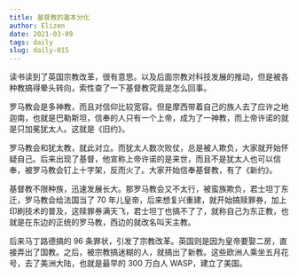 ```yaml
--- 
title: 基督教的基本分化
author: Elizen
date: 2021-03-09
tags: daily
slug: daily-015
---
```


读书读到了英国宗教改革，很有意思。以及后面宗教对科技发展的推动，但是被各种教搞得晕头转向，索性查了一下基督教究竟是怎么回事。  

罗马教会是多神教，而且对信仰比较宽容。但是摩西带着自己的族人去了应许之地迦南，也就是巴勒斯坦，信奉的人只有一个上帝，成为了一神教，而上帝许诺的就是只加冕犹太人。这就是《旧约》。  

罗马教会和犹太教，就此对立。而犹太人数次败仗，总是被人欺负，大家就开始怀疑自己。后来出现了基督，他宣称上帝许诺的是来世，而且不是犹太人也可以信奉，被罗马教会钉上十字架，反而火了。大家开始信奉基督教，有了《新约》。  

基督教不限种族，迅速发展长大。那罗马教会又不太行，被蛮族欺负，君士坦丁东迁，罗马教会给法国当了 70 年儿皇帝，后来想复兴重建，就开始搞赎罪券，加上印刷技术的普及，这赎罪券满天飞，君士坦丁也搞不了了，就称自己为东正教，也就是在东边的正统的罗马教，西边的就改名叫天主教。  

后来马丁路德搞的 96 条罪状，引发了宗教改革。英国则是因为皇帝要娶二房，直接弄出了国教。之后，被宗教搞迷糊的人，就搞出了新教。这些欧洲人乘坐五月花号，去了美洲大陆，也就是最早的 300 万白人 WASP，建立了美国。  
